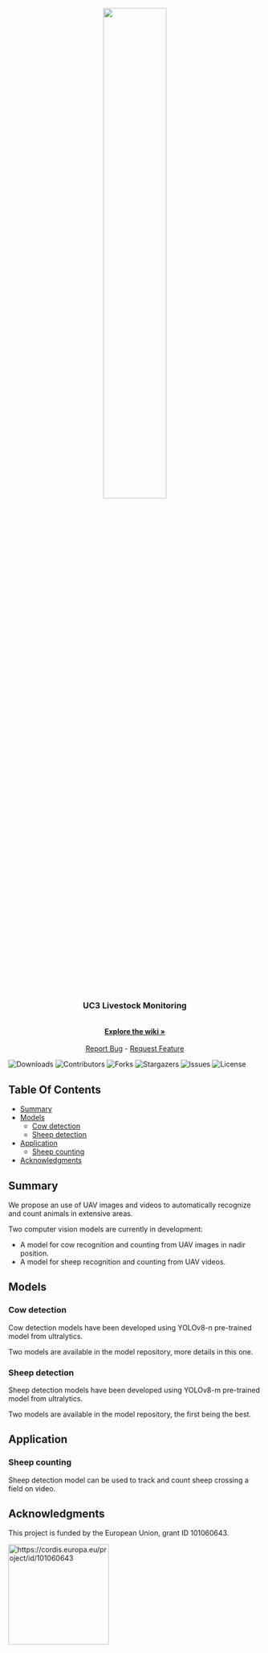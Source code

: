 <div align="center">
  <p>
    <a href="https://icaerus.eu" target="_blank">
      <img width="50%" src="https://icaerus.eu/wp-content/uploads/2022/09/ICAERUS-logo-white.svg"></a>
    <h3 align="center">UC3 Livestock Monitoring </h3>
    
   <p align="center">
    <br/>
    <a href="https://github.com/icaerus-eu/UC3_Livestock_Monitoring/wiki"><strong>Explore the wiki »</strong></a>
    <br/>
    <br/>
    <a href="https://github.com/icaerus-eu/UC3_Livestock_Monitoring/issues">Report Bug</a>
    -
    <a href="https://github.com/icaerus-eu/UC3_Livestock_Monitoring/issues">Request Feature</a>
  </p>
</p>
</div>

![Downloads](https://img.shields.io/github/downloads/icaerus-eu/UC3_Livestock_Monitoring/total) ![Contributors](https://img.shields.io/github/contributors/icaerus-eu/UC3_Livestock_Monitoring?color=dark-green) ![Forks](https://img.shields.io/github/forks/icaerus-eu/UC3_Livestock_Monitoring?style=social) ![Stargazers](https://img.shields.io/github/stars/icaerus-eu/UC3_Livestock_Monitoring?style=social) ![Issues](https://img.shields.io/github/issues/icaerus-eu/UC3_Livestock_Monitoring) ![License](https://img.shields.io/github/license/icaerus-eu/UC3_Livestock_Monitoring) 

## Table Of Contents
- [Summary](#summary)
- [Models](#models)
  - [Cow detection](#cowdetection)
  - [Sheep detection](#sheepdetection)
- [Application](#application)
  - [Sheep counting](#sheep_counting)
- [Acknowledgments](#acknowledgments)

## Summary
We propose an use of UAV images and videos to automatically recognize and count animals in extensive areas. 

Two computer vision models are currently in development:
- A model for cow recognition and counting from UAV images in nadir position.
- A model for sheep recognition and counting from UAV videos.

## Models

### Cow detection
Cow detection models have been developed using YOLOv8-n pre-trained model from ultralytics.

Two models are available in the model repository, more details in this one.

### Sheep detection
Sheep detection models have been developed using YOLOv8-m pre-trained model from ultralytics.

Two models are available in the model repository, the first being the best.

## Application

### Sheep counting
Sheep detection model can be used to track and count sheep crossing a field on video. 

## Acknowledgments
This project is funded by the European Union, grant ID 101060643.

<img src="https://rea.ec.europa.eu/sites/default/files/styles/oe_theme_medium_no_crop/public/2021-04/EN-Funded%20by%20the%20EU-POS.jpg" alt="https://cordis.europa.eu/project/id/101060643" width="200"/>
